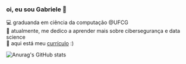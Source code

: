 ### oi, eu sou Gabriele 🥰

💻 graduanda em ciência da computação @UFCG </br>
📖 atualmente, me dedico a aprender mais sobre cibersegurança e data science </br>
🌟 aqui está meu [currículo](https://drive.google.com/file/d/1FMiKsq8HRGoyuAM3-aC-QxrE_XJ7Ir25/view?usp=sharing) :)  </br> 

![Anurag's GitHub stats](https://github-readme-stats.vercel.app/api?username=gabrielecalafange&show_icons=true&theme=jolly)
